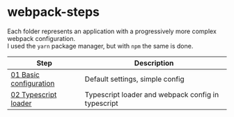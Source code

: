 # webpack-steps

Each folder represents an application with a progressively more complex webpack configuration.  
I used the `yarn` package manager, but with `npm` the same is done.

Step | Description
-|-
[01 Basic configuration](steps/01/README.md) | Default settings, simple config
[02 Typescript loader](steps/02/README.md) | Typescript loader and webpack config in typescript
